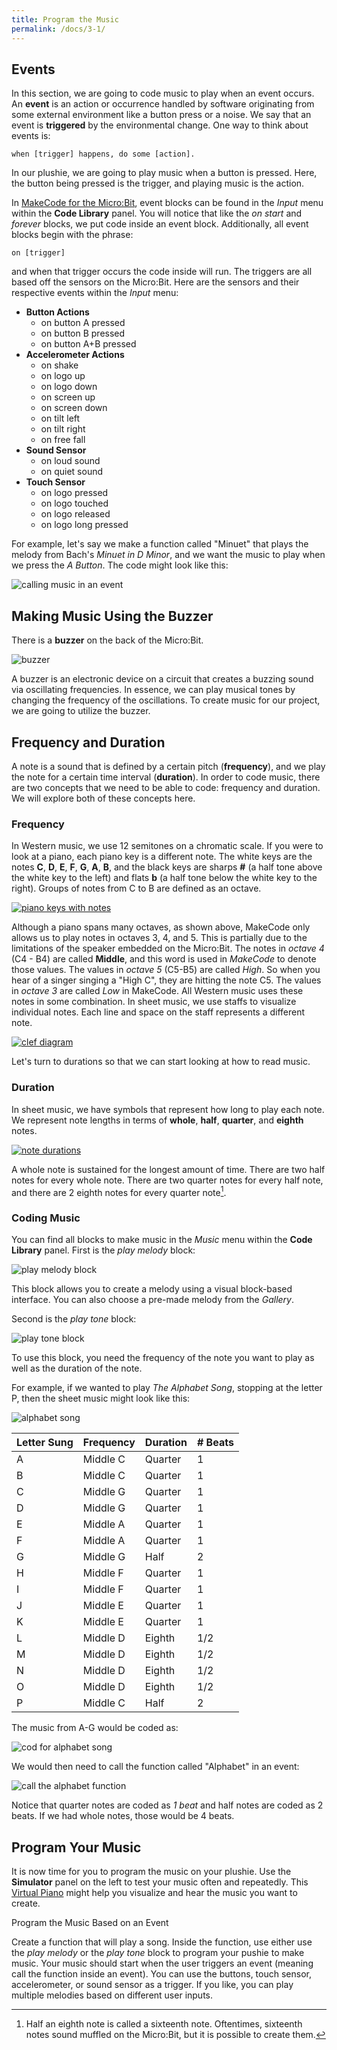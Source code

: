 ```yaml
---
title: Program the Music
permalink: /docs/3-1/
---
```

## Events
In this section, we are going to code music to play when an event occurs. An **event** is an action or occurrence handled by software originating from some external environment like a button press or a noise. We say that an event is **triggered** by the environmental change. One way to think about events is:

```
when [trigger] happens, do some [action].
```

In our plushie, we are going to play music when a button is pressed. Here, the button being pressed is the trigger, and playing music is the action.

In [MakeCode for the Micro:Bit](https://makecode.microbit.org/), event blocks can be found in the *Input* menu within the **Code Library** panel. You will notice that like the *on start* and *forever* blocks, we put code inside an event block. Additionally, all event blocks begin with the phrase:

```
on [trigger]
```

and when that trigger occurs the code inside will run. The triggers are all based off the sensors on the Micro:Bit. Here are the sensors and their respective events within the *Input* menu:
- **Button Actions**
  - on button A pressed
  - on button B pressed
  - on button A+B pressed
- **Accelerometer Actions**
  - on shake
  - on logo up
  - on logo down
  - on screen up
  - on screen down
  - on tilt left
  - on tilt right
  - on free fall
- **Sound Sensor**
  - on loud sound
  - on quiet sound
- **Touch Sensor**
  - on logo pressed
  - on logo touched
  - on logo released
  - on logo long pressed

For example, let's say we make a function called "Minuet" that plays the melody from Bach's *Minuet in D Minor*, and we want the music to play when we press the *A Button*. The code might look like this: 

![calling music in an event](../images/minuet.png)

## Making Music Using the Buzzer
There is a **buzzer** on the back of the Micro:Bit.

![buzzer](../images/buzzer.png)

A buzzer is an electronic device on a circuit that creates a buzzing sound via oscillating frequencies. In essence, we can play musical tones by changing the frequency of the oscillations. To create music for our project, we are going to utilize the buzzer.

## Frequency and Duration
A note is a sound that is defined by a certain pitch (**frequency**), and we play the note for a certain time interval (**duration**). In order to code music, there are two concepts that we need to be able to code: frequency and duration. We will explore both of these concepts here.

### Frequency
In Western music, we use 12 semitones on a chromatic scale. If you were to look at a piano, each piano key is a different note. The white keys are the notes **C**, **D**, **E**, **F**, **G**, **A**, **B**, and the black keys are sharps **#** (a half tone above the white key to the left) and flats **b** (a half tone below the white key to the right). Groups of notes from C to B are defined as an octave.

[![piano keys with notes](../images/piano.png)](https://pixabay.com/vectors/piano-keys-octave-music-keyboard-307653/)

Although a piano spans many octaves, as shown above, MakeCode only allows us to play notes in octaves 3, 4, and 5. This is partially due to the limitations of the speaker embedded on the Micro:Bit. The notes in *octave 4* (C4 - B4) are called **Middle**, and this word is used in *MakeCode* to denote those values. The values in *octave 5* (C5-B5) are called *High*. So when you hear of a singer singing a "High C", they are hitting the note C5. The values in *octave 3* are called *Low* in MakeCode. All Western music uses these notes in some combination. In sheet music, we use staffs to visualize individual notes. Each line and space on the staff represents a different note.

[![clef diagram](../images/clef-diagram.png)](https://en.m.wikiversity.org/wiki/File:Clef_Diagram.png)

Let's turn to durations so that we can start looking at how to read music.

### Duration
In sheet music, we have symbols that represent how long to play each note. We represent note lengths in terms of **whole**, **half**, **quarter**, and **eighth** notes.

[![note durations](../images/durations.png)](https://commons.wikimedia.org/wiki/File:Divisive_rhythm.png)

A whole note is sustained for the longest amount of time. There are two half notes for every whole note. There are two quarter notes for every half note, and there are 2 eighth notes for every quarter note[^1].

[^1]: Half an eighth note is called a sixteenth note. Oftentimes, sixteenth notes sound muffled on the Micro:Bit, but it is possible to create them.

### Coding Music
You can find all blocks to make music in the *Music* menu within the **Code Library** panel. First is the *play melody* block:

![play melody block](../images/melody-library.png)

This block allows you to create a melody using a visual block-based interface. You can also choose a pre-made melody from the *Gallery*.

Second is the *play tone* block:

![play tone block](../images/play-tone.png)

To use this block, you need the frequency of the note you want to play as well as the duration of the note. 

For example, if we wanted to play *The Alphabet Song*, stopping at the letter P, then the sheet music might look like this:

![alphabet song](../images/alphabet-song.png)

 Letter Sung | Frequency | Duration | # Beats
 --- | --- | --- | --- |
A | Middle C | Quarter | 1
B | Middle C | Quarter | 1
C | Middle G | Quarter | 1
D | Middle G | Quarter | 1
E | Middle A | Quarter | 1
F | Middle A | Quarter | 1
G | Middle G | Half | 2
H | Middle F | Quarter | 1
I | Middle F | Quarter | 1
J | Middle E | Quarter | 1
K | Middle E | Quarter | 1
L | Middle D | Eighth | 1/2
M | Middle D | Eighth | 1/2
N | Middle D | Eighth | 1/2
O | Middle D | Eighth | 1/2
P | Middle C | Half | 2

The music from A-G would be coded as:

![cod for alphabet song](../images/alphabet-code.png)

We would then need to call the function called "Alphabet" in an event:

![call the alphabet function](../images/call-alphabet.png)

<span class="important">Notice that quarter notes are coded as *1 beat* and half notes are coded as 2 beats. If we had whole notes, those would be 4 beats.</span>

## Program Your Music
It is now time for you to program the music on your plushie. Use the **Simulator** panel on the left to test your music often and repeatedly. This [Virtual Piano](https://virtualpiano.net/) might help you visualize and hear the music you want to create.

<span class="task-header">Program the Music Based on an Event</span>

<span class="task">Create a function that will play a song. Inside the function, use either use the <i>play melody</i> or the <i>play tone</i> block to program your pushie to make music. Your music should start when the user triggers an event (meaning call the function inside an event). You can use the buttons, touch sensor, accelerometer, or sound sensor as a trigger. If you like, you can play multiple melodies based on different user inputs.</span>